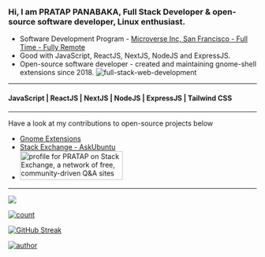 ### Hi, I am PRATAP PANABAKA, Full Stack Developer & open-source software developer, Linux enthusiast.
- Software Development Program - <a href='https://microverse.org'>Microverse Inc, San Francisco - Full Time - Fully Remote</a>
- Good with JavaScript, ReactJS, NextJS, NodeJS and ExpressJS.
- Open-source software developer - created and maintaining gnome-shell extensions since 2018.
![full-stack-web-development](https://user-images.githubusercontent.com/40719899/205479251-ffba5354-583f-491b-a1ef-ce919083e2b1.gif)

---

#### JavaScript | ReactJS | NextJS | NodeJS | ExpressJS | Tailwind CSS

---

Have a look at my contributions to open-source projects below
- [Gnome Extensions](https://extensions.gnome.org/accounts/profile/pratap-panabaka)
- [Stack Exchange - AskUbuntu](https://askubuntu.com/users/739431/pratap-panabaka)
- <a href="https://stackexchange.com/users/11820090" target="_blank" rel="noopener"><img src="https://stackexchange.com/users/flair/11820090.png" width="208" height="58" alt="profile for PRATAP on Stack Exchange, a network of free, community-driven Q&amp;A sites" title="profile for PRATAP on Stack Exchange, a network of free, community-driven Q&amp;A sites"></a>

---

![](https://komarev.com/ghpvc/?username=pratap-panabaka)

[![count](https://github-readme-stats.vercel.app/api?username=pratap-panabaka&theme=radical&show_icons=true&count_private=true)](https://github.com/anuraghazra/github-readme-stats)

[![GitHub Streak](https://streak-stats.demolab.com?user=pratap-panabaka)](https://git.io/streak-stats)

[![author](https://github-readme-stats.vercel.app/api/top-langs/?username=pratap-panabaka&layout=compact)](https://github.com/anuraghazra/github-readme-stats)
